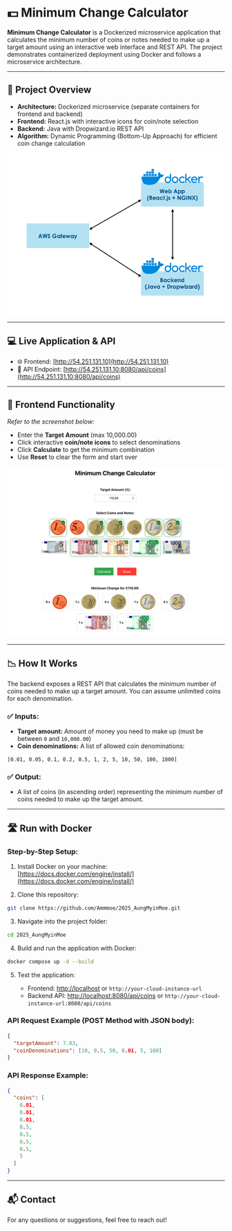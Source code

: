 # 💵 Minimum Change Calculator

**Minimum Change Calculator** is a Dockerized microservice application that calculates the minimum number of coins or notes needed to make up a target amount using an interactive web interface and REST API. The project demonstrates containerized deployment using Docker and follows a microservice architecture.

---

## 📂 Project Overview

* **Architecture:** Dockerized microservice (separate containers for frontend and backend)
* **Frontend:** React.js with interactive icons for coin/note selection
* **Backend:** Java with Dropwizard.io REST API
* **Algorithm:** Dynamic Programming (Bottom-Up Approach) for efficient coin change calculation

![Dockerized Microservice Overview](DockerizedMicroservice.png)

---

## 💻 Live Application & API

* 🌐 Frontend: [http://54.251.131.10](http://54.251.131.10)
* 🔗 API Endpoint: [http://54.251.131.10:8080/api/coins](http://54.251.131.10:8080/api/coins)

---

## 🎨 Frontend Functionality

*Refer to the screenshot below:*

* Enter the **Target Amount** (max 10,000.00)
* Click interactive **coin/note icons** to select denominations
* Click **Calculate** to get the minimum combination
* Use **Reset** to clear the form and start over

![Minimum Change Calculator UI](App_UI.png)

---

## 📉 How It Works

The backend exposes a REST API that calculates the minimum number of coins needed to make up a target amount. You can assume unlimited coins for each denomination.

### ✅ Inputs:

* **Target amount:** Amount of money you need to make up (must be between `0` and `10,000.00`)
* **Coin denominations:** A list of allowed coin denominations:

```
[0.01, 0.05, 0.1, 0.2, 0.5, 1, 2, 5, 10, 50, 100, 1000]
```

### ✅ Output:

* A list of coins (in ascending order) representing the minimum number of coins needed to make up the target amount.

---

## 🛣️ Run with Docker

### Step-by-Step Setup:

1. Install Docker on your machine:
   [https://docs.docker.com/engine/install/](https://docs.docker.com/engine/install/)

2. Clone this repository:

```bash
git clone https://github.com/Ammmoe/2025_AungMyinMoe.git
```

3. Navigate into the project folder:

```bash
cd 2025_AungMyinMoe
```

4. Build and run the application with Docker:

```bash
docker compose up -d --build
```

5. Test the application:

   * Frontend: [http://localhost](http://localhost) or `http://your-cloud-instance-url`
   * Backend API: [http://localhost:8080/api/coins](http://localhost:8080/api/coins) or `http://your-cloud-instance-url:8080/api/coins`

### API Request Example (POST Method with JSON body):

```json
{
  "targetAmount": 7.03,
  "coinDenominations": [10, 0.5, 50, 0.01, 5, 100]
}
```

### API Response Example:

```json
{
  "coins": [
    0.01,
    0.01,
    0.01,
    0.5,
    0.5,
    0.5,
    0.5,
    5
  ]
}
```

---

## 📬 Contact

For any questions or suggestions, feel free to reach out!
